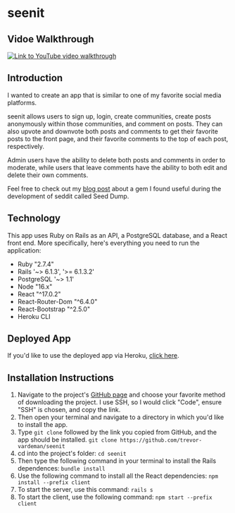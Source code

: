 # seenit

## Vidoe Walkthrough

[![Link to YouTube video walkthrough](https://img.youtube.com/vi/sbYQtzzUwZA/0.jpg)](https://www.youtube.com/watch?v=sbYQtzzUwZA)

## Introduction
I wanted to create an app that is similar to one of my favorite social media platforms. 

seenit allows users to sign up, login, create communities, create posts anonymously within those communities, and comment on posts. They can also upvote and downvote both posts and comments to get their favorite posts to the front page, and their favorite comments to the top of each post, respectively. 

Admin users have the ability to delete both posts and comments in order to moderate, while users that leave comments have the ability to both edit and delete their own comments.

Feel free to check out my [blog post](https://dev.to/trevortx/rails-a-hidden-gem-seed-dump-3hpj) about a gem I found useful during the development of seddit called Seed Dump.

## Technology
This app uses Ruby on Rails as an API, a PostgreSQL database, and a React front end. More specifically, here's everything you need to run the application:
* Ruby "2.7.4"
* Rails '~> 6.1.3', '>= 6.1.3.2'
* PostgreSQL '~> 1.1'
* Node "16.x"
* React "^17.0.2"
* React-Router-Dom "^6.4.0"
* React-Bootstrap "^2.5.0"
* Heroku CLI

## Deployed App
If you'd like to use the deployed app via Heroku, [click here](https://seenit-flatiron.herokuapp.com/).

## Installation Instructions
1. Navigate to the project's [GitHub page](https://github.com/trevor-vardeman/seenit) and choose your favorite method of downloading the project. I use SSH, so I would click "Code", ensure "SSH" is chosen, and copy the link.
2. Then open your terminal and navigate to a directory in which you'd like to install the app. 
3. Type `git clone` followed by the link you copied from GitHub, and the app should be installed.
`git clone https://github.com/trevor-vardeman/seenit`
4. cd into the project's folder:
`cd seenit`
5. Then type the following command in your terminal to install the Rails dependences: 
`bundle install`
6. Use the following command to install all the React dependencies:
`npm install --prefix client`
7. To start the server, use this command:
`rails s`
8. To start the client, use the following command:
`npm start --prefix client`
